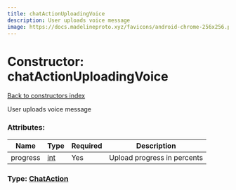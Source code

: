 ```yaml
---
title: chatActionUploadingVoice
description: User uploads voice message
image: https://docs.madelineproto.xyz/favicons/android-chrome-256x256.png
---
```

# Constructor: chatActionUploadingVoice  
[Back to constructors index](index.md)



User uploads voice message

### Attributes:

| Name     |    Type       | Required | Description |
|----------|---------------|----------|-------------|
|progress|[int](../types/int.md) | Yes|Upload progress in percents|



### Type: [ChatAction](../types/ChatAction.md)


